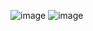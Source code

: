 ![image](https://github.com/user-attachments/assets/30914b6f-44d5-49f1-bb06-cc0c74a3cc27)
![image](https://github.com/user-attachments/assets/0d54ca10-e7ee-4e9f-afde-a3557d6fa1c3)



